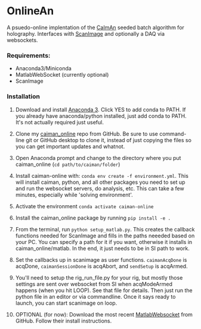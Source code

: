 # OnlineAn

A psuedo-online implentation of the [CaImAn](https://github.com/flatironinstitute/CaImAn)  seeded batch algorithm for holography. Interfaces with [ScanImage](http://scanimage.vidriotechnologies.com/) and optionally a DAQ via websockets.
 

### Requirements:

* Anaconda3/Miniconda
* MatlabWebSocket (currently optional)
* ScanImage


### Installation

1. Download and install [Anaconda 3](https://www.anaconda.com/products/individual). Click YES to add conda to PATH. If you already have anaconda/python installed, just add conda to PATH. It's not actually required just useful.

1. Clone my [caiman_online](https://github.com/willyh101/caiman_online) repo from GitHub. Be sure to use command-line git or GitHub desktop to clone it, instead of just copying the files so you can get important updates and whatnot.

1. Open Anaconda prompt and change to the directory where you put caiman_online (`cd path/to/caiman/folder`)

1. Install caiman-online with:  `conda env create -f environment.yml`. This will install caiman, python, and all other packages you need to set up and run the websocket servers, do analysis, etc. This can take a few minutes, especially while 'solving environment'.

1. Activate the environment `conda activate caiman-online`

1. Install the caiman_online package by running `pip install -e .`

1. From the terminal, run `python setup_matlab.py`. This creates the callback functions needed for ScanImage and fills in the paths neeeded based on your PC. You can specify a path for it if you want, otherwise it installs in caiman_online/matlab. In the end, it just needs to be in SI path to work. 

1. Set the callbacks up in scanimage as user functions. `caimanAcqDone` is acqDone, `caimanSessionDone` is acqAbort, and `sendSetup` is acqArmed. 

1. You'll need to setup the rig_run_file.py for your rig, but mostly those settings are sent over websocket from SI when acqModeArmed happens (when you hit LOOP). See that file for details. Then just run the python file in an editor or via commandline. Once it says ready to launch, you can start scanimage on loop.

1. OPTIONAL (for now): Download the most recent [MatlabWebsocket](https://github.com/jebej/MatlabWebSocket) from GitHub. Follow their install instructions.